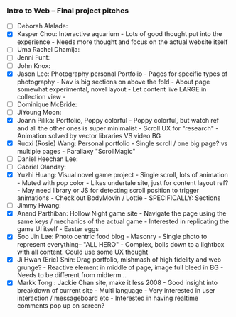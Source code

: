### Intro to Web – Final project pitches

- [ ] Deborah Alalade:
- [x] Kasper Chou: Interactive aquarium
      - Lots of good thought put into the experience
      - Needs more thought and focus on the actual website itself
- [ ] Uma Rachel Dhamija:
- [ ] Jenni Funt:
- [ ] John Knox:
- [x] Jason Lee: Photography personal Portfolio
      - Pages for specific types of photography
      - Nav is big sections on above the fold
      - About page somewhat experimental, novel layout
      - Let content live LARGE in collection view
      -
- [ ] Dominique McBride:
- [ ] JiYoung Moon:
- [x] Joann Pilika: Portfolio, Poppy colorful
      - Poppy colorful, but watch ref and all the other ones is super minimalist
      - Scroll UX for "research"
      - Animation solved by vector libraries VS video BG
- [x] Ruoxi (Rosie) Wang: Personal portfolio
      - Single scroll / one big page? vs multiple pages
      - Parallaxy "ScrollMagic"
- [ ] Daniel Heechan Lee:
- [ ] Gabriel Olanday:
- [x] Yuzhi Huang: Visual novel game project
      - Single scroll, lots of animation
      - Muted with pop color
      - Likes undertale site, just for content layout ref?
      - May need library or JS for detecting scroll position to trigger animations
      - Check out BodyMovin / Lottie
      - SPECIFICALLY: Sections
- [ ] Jimmy Hwang:
- [x] Anand Parthiban: Hollow Night game site
      - Navigate the page using the same keys / mechanics of the actual game
      - Interested in replicating the game UI itself
      - Easter eggs
- [x] Soo Jin Lee: Photo centric food blog
      - Masonry
      - Single photo to represent everything– "ALL HERO"
      - Complex, boils down to a lightbox with all content. Could use some UX thought
- [x] Ji Hwan (Eric) Shin: Drag portfolio, mishmash of high fidelity and web grunge?
      - Reactive element in middle of page, image full bleed in BG
      - Needs to be different from midterm...
- [x] Markk Tong : Jackie Chan site, make it less 2008
      - Good insight into breakdown of current site
      - Multi language
      - Very interested in user interaction / messageboard etc
        - Interested in having realtime comments pop up on screen?
